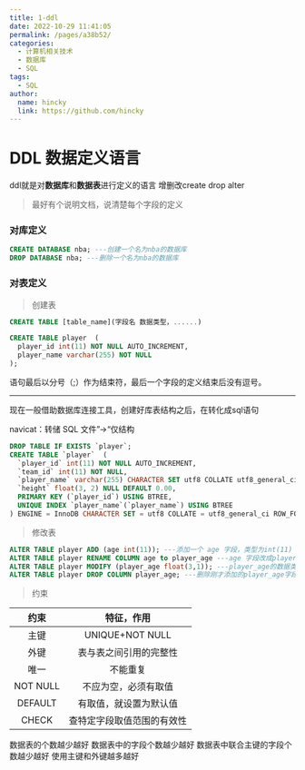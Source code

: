 ```yaml
---
title: 1-ddl
date: 2022-10-29 11:41:05
permalink: /pages/a38b52/
categories: 
  - 计算机相关技术
  - 数据库
  - SQL
tags: 
  - SQL
author: 
  name: hincky
  link: https://github.com/hincky
---
```

# DDL 数据定义语言

ddl就是对**数据库**和**数据表**进行定义的语言
增删改create drop alter

> 最好有个说明文档，说清楚每个字段的定义

### 对库定义
```sql
CREATE DATABASE nba; ---创建一个名为nba的数据库
DROP DATABASE nba; ---删除一个名为nba的数据库
```

### 对表定义
> 创建表
```sql
CREATE TABLE [table_name](字段名 数据类型，......)

CREATE TABLE player  (
  player_id int(11) NOT NULL AUTO_INCREMENT,
  player_name varchar(255) NOT NULL
);
```
语句最后以分号（;）作为结束符，最后一个字段的定义结束后没有逗号。

---
现在一般借助数据库连接工具，创建好库表结构之后，在转化成sql语句

navicat：转储 SQL 文件”→“仅结构

```sql
DROP TABLE IF EXISTS `player`;
CREATE TABLE `player`  (
  `player_id` int(11) NOT NULL AUTO_INCREMENT,
  `team_id` int(11) NOT NULL,
  `player_name` varchar(255) CHARACTER SET utf8 COLLATE utf8_general_ci NOT NULL,
  `height` float(3, 2) NULL DEFAULT 0.00,
  PRIMARY KEY (`player_id`) USING BTREE,
  UNIQUE INDEX `player_name`(`player_name`) USING BTREE
) ENGINE = InnoDB CHARACTER SET = utf8 COLLATE = utf8_general_ci ROW_FORMAT = Dynamic;
```

> 修改表

```sql
ALTER TABLE player ADD (age int(11)); ---添加一个 age 字段，类型为int(11)
ALTER TABLE player RENAME COLUMN age to player_age ---age 字段改成player_age
ALTER TABLE player MODIFY (player_age float(3,1)); ---player_age的数据类型设置为float(3,1)
ALTER TABLE player DROP COLUMN player_age; ---删除刚才添加的player_age字段
```

> 约束

|约束|特征，作用|
|:---:|:---:|
|主键|UNIQUE+NOT NULL|
|外键|表与表之间引用的完整性|
|唯一|不能重复|
|NOT NULL|不应为空，必须有取值|
|DEFAULT|有取值，就设置为默认值|
|CHECK|查特定字段取值范围的有效性|

数据表的个数越少越好
数据表中的字段个数越少越好
数据表中联合主键的字段个数越少越好
使用主键和外键越多越好
